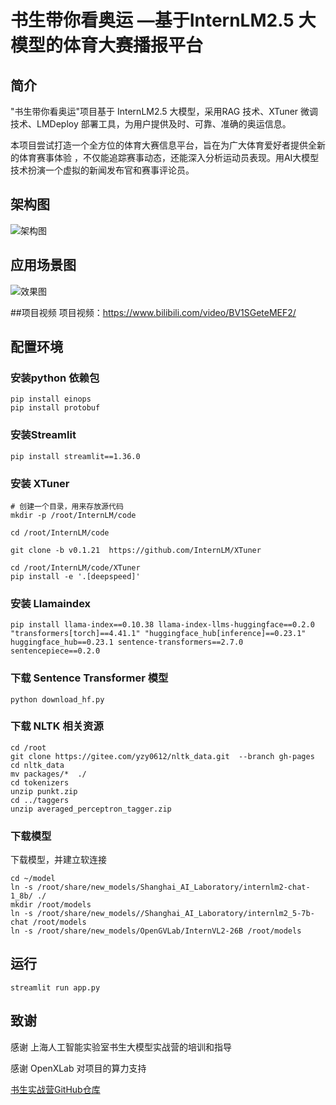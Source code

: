 # 书生带你看奥运 —基于InternLM2.5 大模型的体育大赛播报平台

## 简介
"书生带你看奥运"项目基于 InternLM2.5 大模型，采用RAG 技术、XTuner 微调技术、LMDeploy 部署工具，为用户提供及时、可靠、准确的奥运信息。

本项目尝试打造一个全方位的体育大赛信息平台，旨在为广大体育爱好者提供全新的体育赛事体验 ，不仅能追踪赛事动态，还能深入分析运动员表现。用AI大模型技术扮演一个虚拟的新闻发布官和赛事评论员。

## 架构图
![架构图](https://github.com/user-attachments/assets/ba33f7e1-3c87-4558-b603-ba774bbfa052)
## 应用场景图
![效果图](https://github.com/user-attachments/assets/6ee69e45-a774-4351-94d2-935c458b857b)

##项目视频
项目视频：https://www.bilibili.com/video/BV1SGeteMEF2/

## 配置环境

### 安装python 依赖包

```shell
pip install einops
pip install protobuf
```
### 安装Streamlit

```shell
pip install streamlit==1.36.0
```

### 安装 XTuner

```shell
# 创建一个目录，用来存放源代码
mkdir -p /root/InternLM/code

cd /root/InternLM/code

git clone -b v0.1.21  https://github.com/InternLM/XTuner

cd /root/InternLM/code/XTuner
pip install -e '.[deepspeed]'
```

### 安装 Llamaindex

```shell
pip install llama-index==0.10.38 llama-index-llms-huggingface==0.2.0 "transformers[torch]==4.41.1" "huggingface_hub[inference]==0.23.1" huggingface_hub==0.23.1 sentence-transformers==2.7.0 sentencepiece==0.2.0
```

### 下载 Sentence Transformer 模型

```shell
python download_hf.py
```

### 下载 NLTK 相关资源

```shell
cd /root
git clone https://gitee.com/yzy0612/nltk_data.git  --branch gh-pages
cd nltk_data
mv packages/*  ./
cd tokenizers
unzip punkt.zip
cd ../taggers
unzip averaged_perceptron_tagger.zip

```

### 下载模型

下载模型，并建立软连接
```shell
cd ~/model
ln -s /root/share/new_models/Shanghai_AI_Laboratory/internlm2-chat-1_8b/ ./
mkdir /root/models
ln -s /root/share/new_models//Shanghai_AI_Laboratory/internlm2_5-7b-chat /root/models
ln -s /root/share/new_models/OpenGVLab/InternVL2-26B /root/models

```

## 运行

```shell
streamlit run app.py

```
## 致谢
感谢 上海人工智能实验室书生大模型实战营的培训和指导

感谢 OpenXLab 对项目的算力支持


[书生实战营GitHub仓库](https://github.com/InternLM/Tutorial)
